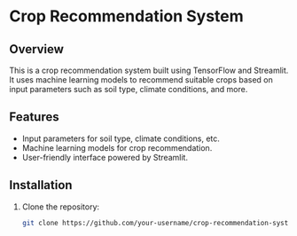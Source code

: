 # Crop Recommendation System



## Overview

This is a crop recommendation system built using TensorFlow and Streamlit. It uses machine learning models to recommend suitable crops based on input parameters such as soil type, climate conditions, and more.

## Features

- Input parameters for soil type, climate conditions, etc.
- Machine learning models for crop recommendation.
- User-friendly interface powered by Streamlit.

## Installation

1. Clone the repository:

   ```bash
   git clone https://github.com/your-username/crop-recommendation-system.git

